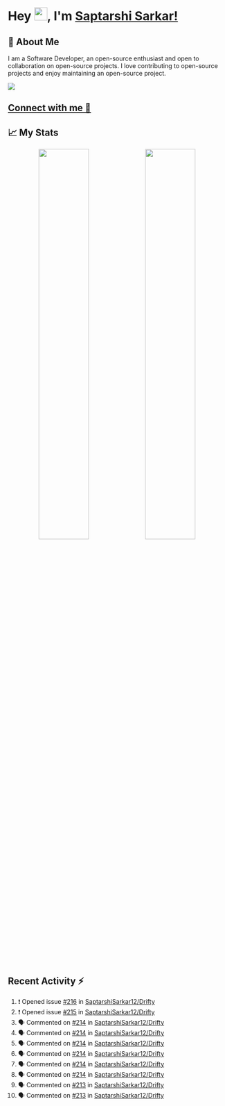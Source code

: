# Hey <img src="https://github.com/TheDudeThatCode/TheDudeThatCode/blob/master/Assets/Hi.gif" width="30">, I'm [Saptarshi Sarkar!](https://bio.link/saptarshi) 

## 🚀 About Me
I am a Software Developer, an open-source enthusiast and open to collaboration on open-source projects. 
I love contributing to open-source projects and enjoy maintaining an open-source project.

![](https://visitor-badge.laobi.icu/badge?page_id=saptarshisarkar12.saptarshisarkar12)

## [Connect with me 💬](https://bio.link/saptarshi) 

## 📈 My Stats
<p align="center">	
  <img width="48%" src="https://github-readme-stats.vercel.app/api?username=saptarshisarkar12&show_icons=true&theme=tokyonight" />
  <img width="48%" src="https://github-readme-streak-stats.herokuapp.com/?user=saptarshisarkar12&theme=tokyonight" />
</p>

## Recent Activity :zap:
<!--START_SECTION:activity-->
1. ❗ Opened issue [#216](https://github.com/SaptarshiSarkar12/Drifty/issues/216) in [SaptarshiSarkar12/Drifty](https://github.com/SaptarshiSarkar12/Drifty)
2. ❗ Opened issue [#215](https://github.com/SaptarshiSarkar12/Drifty/issues/215) in [SaptarshiSarkar12/Drifty](https://github.com/SaptarshiSarkar12/Drifty)
3. 🗣 Commented on [#214](https://github.com/SaptarshiSarkar12/Drifty/issues/214) in [SaptarshiSarkar12/Drifty](https://github.com/SaptarshiSarkar12/Drifty)
4. 🗣 Commented on [#214](https://github.com/SaptarshiSarkar12/Drifty/issues/214) in [SaptarshiSarkar12/Drifty](https://github.com/SaptarshiSarkar12/Drifty)
5. 🗣 Commented on [#214](https://github.com/SaptarshiSarkar12/Drifty/issues/214) in [SaptarshiSarkar12/Drifty](https://github.com/SaptarshiSarkar12/Drifty)
6. 🗣 Commented on [#214](https://github.com/SaptarshiSarkar12/Drifty/issues/214) in [SaptarshiSarkar12/Drifty](https://github.com/SaptarshiSarkar12/Drifty)
7. 🗣 Commented on [#214](https://github.com/SaptarshiSarkar12/Drifty/issues/214) in [SaptarshiSarkar12/Drifty](https://github.com/SaptarshiSarkar12/Drifty)
8. 🗣 Commented on [#214](https://github.com/SaptarshiSarkar12/Drifty/issues/214) in [SaptarshiSarkar12/Drifty](https://github.com/SaptarshiSarkar12/Drifty)
9. 🗣 Commented on [#213](https://github.com/SaptarshiSarkar12/Drifty/issues/213) in [SaptarshiSarkar12/Drifty](https://github.com/SaptarshiSarkar12/Drifty)
10. 🗣 Commented on [#213](https://github.com/SaptarshiSarkar12/Drifty/issues/213) in [SaptarshiSarkar12/Drifty](https://github.com/SaptarshiSarkar12/Drifty)
<!--END_SECTION:activity-->
